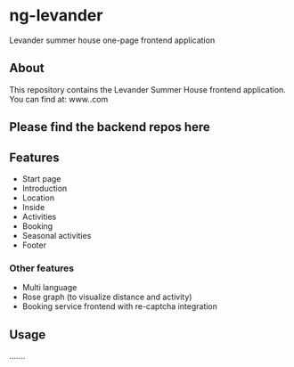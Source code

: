 # ng-levander
Levander summer house one-page frontend application

## About
This repository contains the Levander Summer House frontend application. You can find at: www.<nop :D>.com

Please find the backend repos here
 - 
 
 
## Features
 - Start page
 - Introduction
 - Location
 - Inside
 - Activities
 - Booking
 - Seasonal activities
 - Footer
 
### Other features
 - Multi language
 - Rose graph (to visualize distance and activity)
 - Booking service frontend with re-captcha integration
 
## Usage
.......
